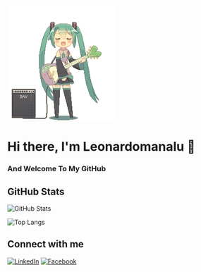 ![](guitar-amp-electric-guitar.gif)
# Hi there, I'm Leonardomanalu 👋
### And Welcome To My GitHub

## GitHub Stats
![GitHub Stats](https://github-readme-stats.vercel.app/api?username=Inori-dokusha&show_icons=true)

![Top Langs](https://github-readme-stats.vercel.app/api/top-langs/?username=Inori-dokusha&layout=compact)

## Connect with me
[![LinkedIn](https://img.shields.io/badge/-LinkedIn-0077B5?style=flat-square&logo=linkedin&logoColor=white)](https://www.linkedin.com/in/leonardo-manalu-60172a2b8?utm_source=share&utm_campaign=share_via&utm_content=profile&utm_medium=android_app)
[![Facebook](https://img.shields.io/badge/-Facebook-1877F2?style=flat-square&logo=facebook&logoColor=white)](https://www.facebook.com/leonardomanalu30?mibextid=ZbWKwL)

